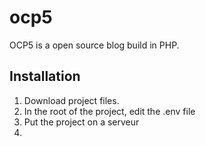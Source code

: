 # ocp5

OCP5 is a open source blog build in PHP.

## Installation
1. Download project files.
2. In the root of the project, edit the .env file
2. Put the project on a serveur
3.
